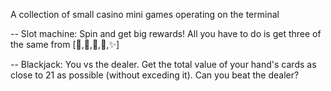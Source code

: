 A collection of small casino mini games operating on the terminal

-- Slot machine:
Spin and get big rewards! All you have to do is get three of the same from [🍒,🍇,🍓,🐶,✨]

-- Blackjack:
You vs the dealer. Get the total value of your hand's cards as close to 21 as possible (without exceding it).
Can you beat the dealer?
